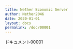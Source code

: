 ```yaml
---
title: Nether Economic Server
author: Nether2046
date: 2020-01-01
layout: docs
permalink: /doc/00001
---
```


ドキュメント00001
